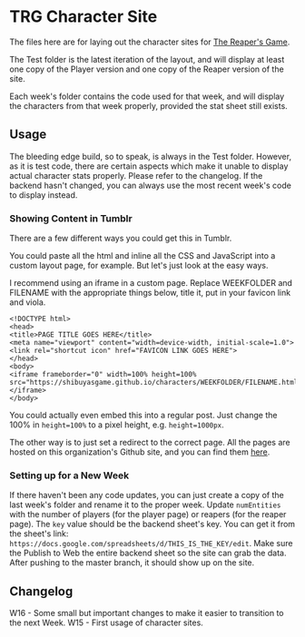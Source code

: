 # TRG Character Site

The files here are for laying out the character sites for [The Reaper's Game](http://shibuyasgame.tumblr.com/).

The Test folder is the latest iteration of the layout, and will display at least one copy of the Player version and one copy of the Reaper version of the site.

Each week's folder contains the code used for that week, and will display the characters from that week properly, provided the stat sheet still exists.

## Usage
The bleeding edge build, so to speak, is always in the Test folder. However, as it is test code, there are certain aspects which make it unable to display actual character stats properly. Please refer to the changelog. If the backend hasn't changed, you can always use the most recent week's code to display instead.

### Showing Content in Tumblr
There are a few different ways you could get this in Tumblr.

You could paste all the html and inline all the CSS and JavaScript into a custom layout page, for example. But let's just look at the easy ways.

I recommend using an iframe in a custom page. Replace WEEKFOLDER and FILENAME with the appropriate things below, title it, put in your favicon link and viola.
~~~~
<!DOCTYPE html>
<head>
<title>PAGE TITLE GOES HERE</title>
<meta name="viewport" content="width=device-width, initial-scale=1.0">
<link rel="shortcut icon" href="FAVICON LINK GOES HERE">
</head>
<body>
<iframe frameborder="0" width=100% height=100% src="https://shibuyasgame.github.io/characters/WEEKFOLDER/FILENAME.html"></iframe>
</body>
~~~~

You could actually even embed this into a regular post. Just change the 100% in `height=100%` to a pixel height, e.g. `height=1000px`.

The other way is to just set a redirect to the correct page. All the pages are hosted on this organization's Github site, and you can find them [here](https://shibuyasgame.github.io/characters).

### Setting up for a New Week
If there haven't been any code updates, you can just create a copy of the last week's folder and rename it to the proper week. Update `numEntities` with the number of players (for the player page) or reapers (for the reaper page). The `key` value should be the backend sheet's key. You can get it from the sheet's link: `https://docs.google.com/spreadsheets/d/THIS_IS_THE_KEY/edit`. Make sure the Publish to Web the entire backend sheet so the site can grab the data. After pushing to the master branch, it should show up on the site.

## Changelog
W16 - Some small but important changes to make it easier to transition to the next Week.
W15 - First usage of character sites.
